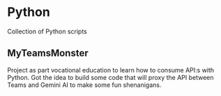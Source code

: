# Python
Collection of Python scripts

## MyTeamsMonster
Project as part vocational education to learn how to consume API:s with Python.
Got the idea to build some code that will proxy the API between Teams and Gemini AI
to make some fun shenanigans.

